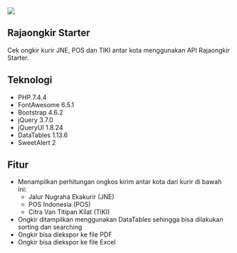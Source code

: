 <img src="https://blogger.googleusercontent.com/img/b/R29vZ2xl/AVvXsEj1ouI5NNL1qW08K_LpoOBqje-6wenXoUbKwjknIjdt4ja8Q5WuV7sJcw0IjBoybftipuO3kdazjqijpeiEjXaZ1mRtOxb7RfzSozU6ZAfIwESQdaIFxq9N_VL5Xg9nnnKe57cgLC5OBknRi5R5xnXIO8wpkFBNPrblwMs9XNiOJYMsYBDBcd7tbSNqGAhx/s1600/1-Versi%20Desktop.png" />
<h2>Rajaongkir Starter</h2>
<p>
Cek ongkir kurir JNE, POS dan TIKI antar kota menggunakan API Rajaongkir Starter.
</p>

## Teknologi

- PHP 7.4.4
- FontAwesome 6.5.1
- Bootstrap 4.6.2
- jQuery 3.7.0
- jQueryUI 1.8.24
- DataTables 1.13.6
- SweetAlert 2

## Fitur

- Menampilkan perhitungan ongkos kirim antar kota dari kurir di bawah ini:
  - Jalur Nugraha Ekakurir (JNE)
  - POS Indonesia (POS)
  - Citra Van Titipan Kilat (TIKI)
- Ongkir ditampilkan menggunakan DataTables sehingga bisa dilakukan sorting dan searching
- Ongkir bisa diekspor ke file PDF
- Ongkir bisa diekspor ke file Excel
